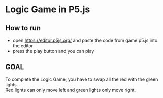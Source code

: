 # Logic Game in P5.js

## How to run
- open https://editor.p5js.org/ and paste the code from game.p5.js into the editor
- press the play button and you can play

## GOAL
To complete the Logic Game, you have to swap all the red with the green lights. <br>
Red lights can only move left and green lights only move right.
